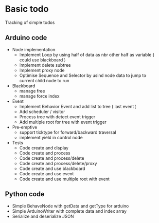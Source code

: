# Basic todo

Tracking of simple todos

## Arduino code

* Node implementation
	* Implement Loop by using half of data as nbr other half as variable ( could use blackboard )
	* Implement delete subtree
	* Implement proxy node
	* Optimise Sequence and Selector by usind node data to jump to current child node to run
* Blackboard
	* manage free 
	* manage force index
* Event
	* Implement Behavior Event and add list to tree ( last event )
	* Add scheduler / visitor 
	* Process tree with detect event trigger
	* Add multiple root for tree with event trigger
* Pre-emptive
	* support ticktype for forward/backward traversal
	* implement yield in control node
* Tests
	* Code create and display
	* Code create and process
	* Code create and process/delete
	* Code create and process/delete/proxy
	* Code create and use blackboard
	* Code create and use event
	* Code create and use multiple root with event 
## Python code

* Simple BehaveNode with getData and getType for arduino
* Simple ArduinoWriter with complete data and index array
* Serialize and deserialize JSON